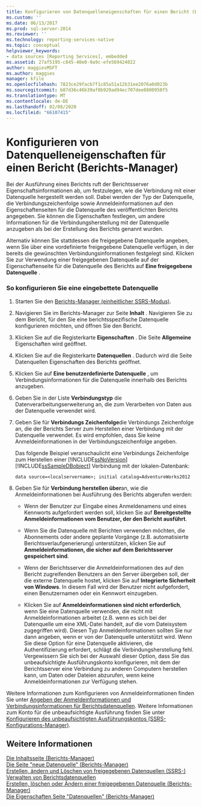 ```yaml
---
title: Konfigurieren von Datenquelleneigenschaften für einen Bericht (Berichts-Manager) | Microsoft-Dokumentation
ms.custom: ''
ms.date: 06/13/2017
ms.prod: sql-server-2014
ms.reviewer: ''
ms.technology: reporting-services-native
ms.topic: conceptual
helpviewer_keywords:
- data sources [Reporting Services], embedded
ms.assetid: 27af5195-c845-40e0-9a9c-efe569424022
author: maggiesMSFT
ms.author: maggies
manager: kfile
ms.openlocfilehash: 7823ce29facb7f1c85a51a12b31ee2076a0d023b
ms.sourcegitcommit: b87d36c46b39af8b929ad94ec707dee8800950f5
ms.translationtype: MT
ms.contentlocale: de-DE
ms.lasthandoff: 02/08/2020
ms.locfileid: "66107415"
---
```

# <a name="configure-data-source-properties-for-a-report--report-manager"></a>Konfigurieren von Datenquelleneigenschaften für einen Bericht (Berichts-Manager)
  Bei der Ausführung eines Berichts ruft der Berichtsserver Eigenschaftsinformationen ab, um festzulegen, wie die Verbindung mit einer Datenquelle hergestellt werden soll. Dabei werden der Typ der Datenquelle, die Verbindungszeichenfolge sowie Anmeldeinformationen auf den Eigenschaftenseiten für die Datenquelle des veröffentlichten Berichts angegeben. Sie können die Eigenschaften festlegen, um andere Informationen für die Verbindungsherstellung mit der Datenquelle anzugeben als bei der Erstellung des Berichts genannt wurden.  
  
 Alternativ können Sie stattdessen die freigegebene Datenquelle angeben, wenn Sie über eine vordefinierte freigegebene Datenquelle verfügen, in der bereits die gewünschten Verbindungsinformationen festgelegt sind. Klicken Sie zur Verwendung einer freigegebenen Datenquelle auf der Eigenschaftenseite für die Datenquelle des Berichts auf **Eine freigegebene Datenquelle** .  
  
### <a name="to-configure-an-embedded-data-source"></a>So konfigurieren Sie eine eingebettete Datenquelle  
  
1.  Starten Sie den [Berichts-Manager &#40;einheitlicher SSRS-Modus&#41;](../report-manager-ssrs-native-mode.md).  
  
2.  Navigieren Sie im Berichts-Manager zur Seite **Inhalt** . Navigieren Sie zu dem Bericht, für den Sie eine berichtsspezifische Datenquelle konfigurieren möchten, und öffnen Sie den Bericht.  
  
3.  Klicken Sie auf die Registerkarte **Eigenschaften** . Die Seite **Allgemeine** Eigenschaften wird geöffnet.  
  
4.  Klicken Sie auf die Registerkarte **Datenquellen** . Dadurch wird die Seite Datenquellen Eigenschaften des Berichts geöffnet.  
  
5.  Klicken Sie auf **Eine benutzerdefinierte Datenquelle** , um Verbindungsinformationen für die Datenquelle innerhalb des Berichts anzugeben.  
  
6.  Geben Sie in der Liste **Verbindungstyp** die Datenverarbeitungserweiterung an, die zum Verarbeiten von Daten aus der Datenquelle verwendet wird.  
  
7.  Geben Sie für **Verbindungs Zeichenfolge**die Verbindungs Zeichenfolge an, die der Berichts Server zum Herstellen einer Verbindung mit der Datenquelle verwendet. Es wird empfohlen, dass Sie keine Anmeldeinformationen in der Verbindungszeichenfolge angeben.  
  
     Das folgende Beispiel veranschaulicht eine Verbindungs Zeichenfolge zum Herstellen einer [!INCLUDE[ssNoVersion](../../includes/ssnoversion-md.md)] [!INCLUDE[ssSampleDBobject](../../includes/sssampledbobject-md.md)] Verbindung mit der lokalen-Datenbank:  
  
    ```  
    data source=<localservername>; initial catalog=AdventureWorks2012  
    ```  
  
8.  Geben Sie für **Verbindung herstellen über**an, wie die Anmeldeinformationen bei Ausführung des Berichts abgerufen werden:  
  
    -   Wenn der Benutzer zur Eingabe eines Anmeldenamens und eines Kennworts aufgefordert werden soll, klicken Sie auf **Bereitgestellte Anmeldeinformationen vom Benutzer, der den Bericht ausführt**.  
  
    -   Wenn Sie die Datenquelle mit Berichten verwenden möchten, die Abonnements oder andere geplante Vorgänge (z.B. automatisierte Berichtsverlaufgenerierung) unterstützen, klicken Sie auf **Anmeldeinformationen, die sicher auf dem Berichtsserver gespeichert sind**.  
  
    -   Wenn der Berichtsserver die Anmeldeinformationen des auf den Bericht zugreifenden Benutzers an den Server übergeben soll, der die externe Datenquelle hostet, klicken Sie auf **Integrierte Sicherheit von Windows**. In diesem Fall wird der Benutzer nicht aufgefordert, einen Benutzernamen oder ein Kennwort einzugeben.  
  
    -   Klicken Sie auf **Anmeldeinformationen sind nicht erforderlich**, wenn Sie eine Datenquelle verwenden, die nicht mit Anmeldeinformationen arbeitet (z.B. wenn es sich bei der Datenquelle um eine XML-Datei handelt, auf die vom Dateisystem zugegriffen wird). Diesen Typ Anmeldeinformationen sollten Sie nur dann angeben, wenn er von der Datenquelle unterstützt wird. Wenn Sie diese Option für eine Datenquelle aktivieren, die Authentifizierung erfordert, schlägt die Verbindungsherstellung fehl. Vergewissern Sie sich bei der Auswahl dieser Option, dass Sie das unbeaufsichtigte Ausführungskonto konfigurieren, mit dem der Berichtsserver eine Verbindung zu anderen Computern herstellen kann, um Daten oder Dateien abzurufen, wenn keine Anmeldeinformationen zur Verfügung stehen.  
  
 Weitere Informationen zum Konfigurieren von Anmeldeinformationen finden Sie unter [Angeben der Anmeldeinformationen und Verbindungsinformationen für Berichtsdatenquellen](specify-credential-and-connection-information-for-report-data-sources.md). Weitere Informationen zum Konto für die unbeaufsichtigte Ausführung finden Sie unter [Konfigurieren des unbeaufsichtigten Ausführungskontos (SSRS-Konfigurations-Manager)](../install-windows/configure-the-unattended-execution-account-ssrs-configuration-manager.md).  
  
## <a name="see-also"></a>Weitere Informationen  
 [Die Inhaltsseite &#40;Berichts-Manager&#41;](../contents-page-report-manager.md)   
 [Die Seite "neue Datenquelle" &#40;Berichts-Manager&#41;](../new-data-source-page-report-manager.md)   
 [Erstellen, ändern und Löschen von freigegebenen Datenquellen &#40;SSRS-&#41;](create-modify-and-delete-shared-data-sources-ssrs.md)   
 [Verwalten von Berichtsdatenquellen](manage-report-data-sources.md)   
 [Erstellen, löschen oder Ändern einer freigegebenen Datenquelle &#40;Berichts-Manager&#41;](../create-delete-or-modify-a-shared-data-source-report-manager.md)   
 [Die Eigenschaften Seite "Datenquellen" &#40;Berichts-Manager&#41;](../data-sources-properties-page-report-manager.md)  
  
  
